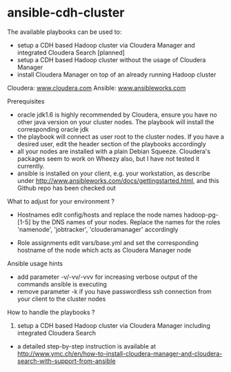ansible-cdh-cluster
===================

The available playbooks can be used to:
- setup a CDH based Hadoop cluster via Cloudera Manager and integrated Cloudera Search
[planned]
- setup a CDH based Hadoop cluster without the usage of Cloudera Manager
- install Cloudera Manager on top of an already running Hadoop cluster

Cloudera: www.cloudera.com
Ansible: www.ansibleworks.com

Prerequisites

- oracle jdk1.6 is highly recommended by Cloudera, ensure you have no other java
  version on your cluster nodes. The playbook will install the corresponding
  oracle jdk
- the playbook will connect as user root to the cluster nodes. If you have a desired
  user, edit the header section of the playbooks accordingly
- all your nodes are installed with a plain Debian Squeeze. Cloudera's packages seem
  to work on Wheezy also, but I have not tested it currently.
- ansible is installed on your client, e.g. your workstation, as describe under
  http://www.ansibleworks.com/docs/gettingstarted.html, and this Github repo
  has been checked out

What to adjust for your environment ?

- Hostnames
  edit config/hosts and replace the node names hadoop-pg-[1-5] by the DNS names
  of your nodes.
  Replace the names for the roles 'namenode', 'jobtracker', 'clouderamanager' accordingly

- Role assignments
  edit vars/base.yml and set the corresponding hostname of the node which acts
  as Cloudera Manager node

Ansible usage hints

- add parameter -v/-vv/-vvv for increasing verbose output of the commands
  ansible is executing
- remove parameter -k if you have passwordless ssh connection from your client
  to the cluster nodes

How to handle the playbooks ?

1. setup a CDH based Hadoop cluster via Cloudera Manager including integrated Cloudera Search
- a detailed step-by-step instruction is available at http://www.ymc.ch/en/how-to-install-cloudera-manager-and-cloudera-search-with-support-from-ansible
